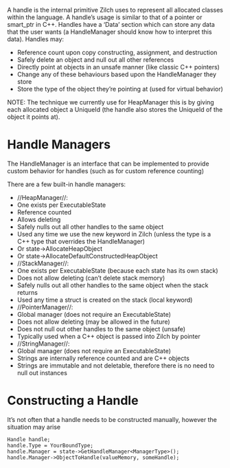A handle is the internal primitive Zilch uses to represent all allocated classes within the language. A handle’s usage is similar to that of a pointer or smart_ptr in C++. Handles have a ‘Data’ section which can store any data that the user wants (a HandleManager should know how to interpret this data). Handles may:

- Reference count upon copy constructing, assignment, and destruction
- Safely delete an object and null out all other references
- Directly point at objects in an unsafe manner (like classic C++ pointers)
- Change any of these behaviours based upon the HandleManager they store
- Store the type of the object they’re pointing at (used for virtual behavior)

NOTE: The technique we currently use for HeapManager this is by giving each allocated object a UniqueId (the handle also stores the UniqueId of the object it points at).

 #  Handle Managers

The HandleManager is an interface that can be implemented to provide custom behavior for handles (such as for custom reference counting)

There are a few built-in handle managers:

- //HeapManager//:
 - One exists per ExecutableState
 - Reference counted
 - Allows deleting
 - Safely nulls out all other handles to the same object
 - Used any time we use the new keyword in Zilch (unless the type is a C++ type that overrides the HandleManager)
 - Or state->AllocateHeapObject
 - Or state->AllocateDefaultConstructedHeapObject
- //StackManager//:
 - One exists per ExecutableState (because each state has its own stack)
 - Does not allow deleting (can’t delete stack memory)
 - Safely nulls out all other handles to the same object when the stack returns
 - Used any time a struct is created on the stack (local keyword)
- //PointerManager//:
 - Global manager (does not require an ExecutableState)
 - Does not allow deleting (may be allowed in the future)
 - Does not null out other handles to the same object (unsafe)
 - Typically used when a C++ object is passed into Zilch by pointer
- //StringManager//:
 - Global manager (does not require an ExecutableState)
 - Strings are internally reference counted and are C++ objects
 - Strings are immutable and not deletable, therefore there is no need to null out instances

 #  Constructing a Handle
It’s not often that a handle needs to be constructed manually, however the situation may arise
```
Handle handle;
handle.Type = YourBoundType;
handle.Manager = state->GetHandleManager<ManagerType>();
handle.Manager->ObjectToHandle(valueMemory, someHandle);
``` 

